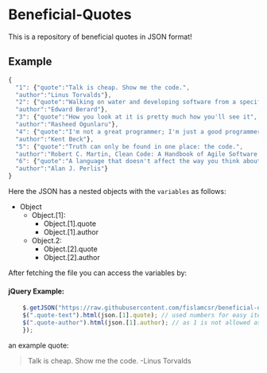 # Beneficial-Quotes
This is a repository of beneficial quotes in JSON format!

## Example

```javascript
{
  "1": {"quote":"Talk is cheap. Show me the code.",
  "author":"Linus Torvalds"},
  "2": {"quote":"Walking on water and developing software from a specification are easy if both are frozen.",
  "author":"Edward Berard"},
  "3": {"quote":"How you look at it is pretty much how you'll see it",
  "author":"Rasheed Ogunlaru"},
  "4": {"quote":"I'm not a great programmer; I'm just a good programmer with great habits.",
  "author":"Kent Beck"},
  "5": {"quote":"Truth can only be found in one place: the code.",
  "author":"Robert C. Martin, Clean Code: A Handbook of Agile Software Craftsmanship"},
  "6": {"quote":"A language that doesn't affect the way you think about programming is not worth knowing.",
  "author":"Alan J. Perlis"}
}
```

Here the JSON has a nested objects with the `variables` as follows:
- Object
  - Object.[1]:
    - Object.[1].quote
    - Object.[1].author
  - Object.2:
    - Object.[2].quote
    - Object.[2].author

After fetching the file you can access the variables by:

#### jQuery Example:
```javascript
    $.getJSON("https://raw.githubusercontent.com/fislamcsr/beneficial-quotes/master/IT-Quotes.json", function(json) {
    $(".quote-text").html(json.[1].quote); // used numbers for easy iteration
    $(".quote-author").html(json.[1].author); // as 1 is not allowed as a variable name, need to use [].
    });
```

an example quote:
  >Talk is cheap. Show me the code.
  >-Linus Torvalds
